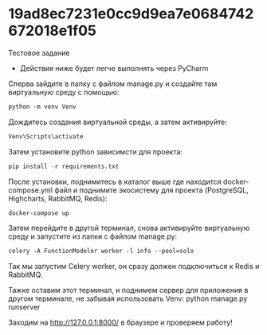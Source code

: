 # 19ad8ec7231e0cc9d9ea7e0684742672018e1f05
Тестовое задание

+ Действия ниже будет легче выполнять через PyCharm

Сперва зайдите в папку с файлом manage.py и создайте там виртуальную среду с помощью:
```diff
python -m venv Venv
```

Дождитесь создания виртуальной среды, а затем активируйте:
```diff
Venv\Scripts\activate
```

Затем установите python зависимсти для проекта:
```diff
pip install -r requirements.txt
```

После установки, поднимитесь в каталог выше где находится docker-compose.yml файл и поднимите экосистему для проекта
(PostgreSQL, Highcharts, RabbitMQ, Redis):
```diff
docker-compose up
```

Затем перейдите в другой терминал, снова активируйте виртуальную среду и запустите из папки с файлом manage.py:
```diff
celery -A FunctionModeler worker -l info --pool=solo
```
Так мы запустим Celery worker, он сразу должен подключиться к Redis и RabbitMQ.

Тажке оставим этот терминал, и поднимем сервер для приложения в другом терминале, не забывая использовать Venv:
python manage.py runserver

Заходим на http://127.0.0.1:8000/ в браузере и проверяем работу!
